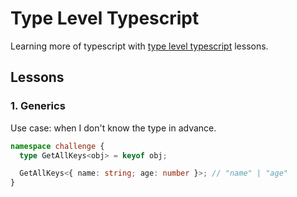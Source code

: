 # Type Level Typescript

Learning more of typescript with [type level typescript](https://type-level-typescript.com) lessons.

## Lessons

### 1. Generics

Use case: when I don't know the type in advance.

```typescript
namespace challenge {
  type GetAllKeys<obj> = keyof obj;

  GetAllKeys<{ name: string; age: number }>; // "name" | "age"
}
```
